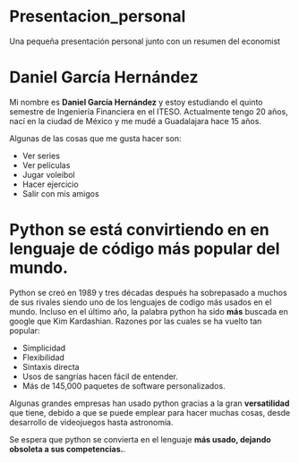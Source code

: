 # Presentacion_personal
Una pequeña presentación personal junto con un resumen del economist

# Daniel García Hernández
Mi nombre es **Daniel García Hernández** y estoy estudiando el quinto semestre de Ingeniería Financiera en el ITESO. Actualmente tengo 20 años, nací en la ciudad de México y me mudé a Guadalajara hace 15 años.

Algunas de las cosas que me gusta hacer son:
* Ver series
* Ver películas
* Jugar voleibol
* Hacer ejercicio
* Salir con mis amigos

# Python se está convirtiendo en en lenguaje de código más popular del mundo.

Python se creó en 1989 y tres décadas después ha sobrepasado a muchos de sus rivales siendo uno de los lenguajes de codigo más usados en el mundo. Incluso en el último año, la palabra python ha sido **más** buscada en google que Kim Kardashian.
Razones por las cuales se ha vuelto tan popular:
* Simplicidad
* Flexibilidad
* Sintaxis directa
* Usos de sangrías hacen fácil de entender.
* Más de 145,000 paquetes de software personalizados.

Algunas grandes empresas han usado python gracias a la gran **versatilidad** que tiene, debido a que se puede emplear para hacer muchas cosas, desde desarrollo de videojuegos hasta astronomía.

Se espera que python se convierta en el lenguaje **más usado, dejando obsoleta a sus competencias.**. 
